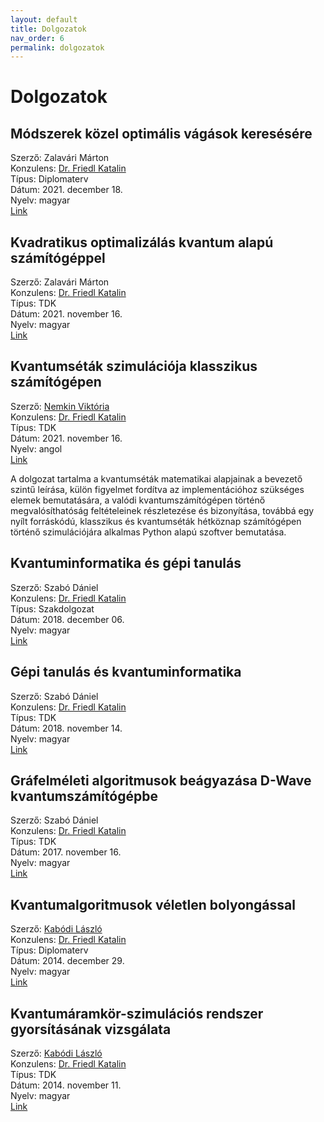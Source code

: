 ```yaml
---
layout: default
title: Dolgozatok
nav_order: 6
permalink: dolgozatok
---
```


# Dolgozatok

## Módszerek közel optimális vágások keresésére

Szerző: Zalavári Márton  
Konzulens: [Dr. Friedl Katalin](./kapcsolat#dr-friedl-katalin)  
Típus: Diplomaterv  
Dátum: 2021. december 18.  
Nyelv: magyar  
[Link](https://diplomaterv.vik.bme.hu/hu/Theses/Modszerek-kozel-optimalis-vagasok-keresesere)

## Kvadratikus optimalizálás kvantum alapú számítógéppel

Szerző: Zalavári Márton  
Konzulens: [Dr. Friedl Katalin](./kapcsolat#dr-friedl-katalin)  
Típus: TDK  
Dátum: 2021. november 16.  
Nyelv: magyar  
[Link](https://tdk.bme.hu/VIK/modell1/Kvadratikus-optimalizalas-kvantum-alapu)

## Kvantumséták szimulációja klasszikus számítógépen

Szerző: [Nemkin Viktória](./kapcsolat#nemkin-viktoria)  
Konzulens: [Dr. Friedl Katalin](./kapcsolat#dr-friedl-katalin)  
Típus: TDK  
Dátum: 2021. november 16.  
Nyelv: angol  
[Link](https://tdk.bme.hu/VIK/modell1/Kvantumsetak-szimulacioja-klasszikus)

A dolgozat tartalma a kvantumséták matematikai alapjainak a bevezető szintű leírása, külön figyelmet fordítva az implementációhoz szükséges elemek bemutatására, a valódi kvantumszámítógépen történő megvalósíthatóság feltételeinek részletezése és bizonyítása, továbbá egy nyílt forráskódú, klasszikus és kvantumséták hétköznap számítógépen történő szimulációjára alkalmas Python alapú szoftver bemutatása.

## Kvantuminformatika és gépi tanulás

Szerző: Szabó Dániel  
Konzulens: [Dr. Friedl Katalin](./kapcsolat#dr-friedl-katalin)  
Típus: Szakdolgozat  
Dátum: 2018. december 06.  
Nyelv: magyar  
[Link](https://diplomaterv.vik.bme.hu/hu/Theses/Kvantuminformatika-es-gepi-tanulas)

## Gépi tanulás és kvantuminformatika

Szerző: Szabó Dániel  
Konzulens: [Dr. Friedl Katalin](./kapcsolat#dr-friedl-katalin)  
Típus: TDK  
Dátum: 2018. november 14.  
Nyelv: magyar  
[Link](http://tdk.bme.hu/VIK/Szimu1/Gepi-tanulas-es-kvantuminformatika)

## Gráfelméleti algoritmusok beágyazása D-Wave kvantumszámítógépbe

Szerző: Szabó Dániel  
Konzulens: [Dr. Friedl Katalin](./kapcsolat#dr-friedl-katalin)  
Típus: TDK  
Dátum: 2017. november 16.  
Nyelv: magyar  
[Link](http://tdk.bme.hu/VIK/Szimu/Grafelmeleti-algoritmusok-beagyazasa-DWave)

## Kvantumalgoritmusok véletlen bolyongással

Szerző: [Kabódi László](./kapcsolat#kabódi-lászló)  
Konzulens: [Dr. Friedl Katalin](./kapcsolat#dr-friedl-katalin)  
Típus: Diplomaterv  
Dátum: 2014. december 29.  
Nyelv: magyar  
[Link](https://diplomaterv.vik.bme.hu/hu/Theses/Kvantumalgoritmusok-veletlen-bolyongassal)

## Kvantumáramkör-szimulációs rendszer gyorsításának vizsgálata

Szerző: [Kabódi László](./kapcsolat#kabódi-lászló)  
Konzulens: [Dr. Friedl Katalin](./kapcsolat#dr-friedl-katalin)  
Típus: TDK  
Dátum: 2014. november 11.  
Nyelv: magyar  
[Link](http://tdk.bme.hu/VIK/Szimulacio/Kvantumaramkorszimulacios-rendszer)
